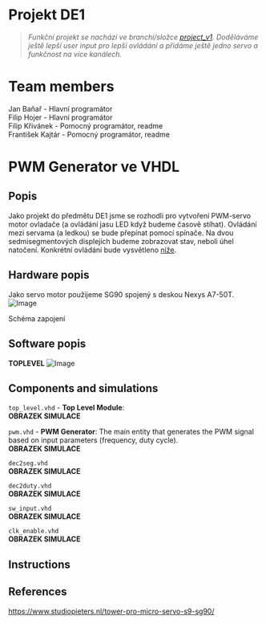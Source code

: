 # Projekt DE1
> *Funkční projekt se nachází ve branchi/složce [project_v1](project_v1). Doděláváme ještě lepší user input pro lepší ovládání a přidáme ještě jedno servo a funkčnost na více kanálech.*
# Team members
Jan Baňař - Hlavní programátor\
Filip Hojer - Hlavní programátor\
Filip Křivánek - Pomocný programátor, readme\
František Kajtár - Pomocný programátor, readme

# PWM Generator ve VHDL
## Popis
Jako projekt do předmětu DE1 jsme se rozhodli pro vytvoření PWM-servo motor ovladače (a ovládání jasu LED když budeme časově stíhat). Ovládání mezi servama (a ledkou) se bude přepínat pomocí spínače. Na dvou sedmisegmentových displejích budeme zobrazovat stav, neboli úhel natočení. Konkrétní ovládání bude vysvětleno [níže](#Instructions).

## Hardware popis
Jako servo motor použijeme SG90 spojený s deskou Nexys A7-50T.
![Image](https://github.com/user-attachments/assets/729a2219-6d19-4bb1-9bec-48f4823f098a)

Schéma zapojení


## Software popis
**TOPLEVEL**
![Image](https://github.com/user-attachments/assets/7c69c288-4522-4382-9dbc-83bab11b0f2d)

## Components and simulations 
`top_level.vhd` - **Top Level Module**:\
**OBRAZEK SIMULACE**

`pwm.vhd` - **PWM Generator**: The main entity that generates the PWM signal based on input parameters (frequency, duty cycle).\
**OBRAZEK SIMULACE**

`dec2seg.vhd`\
**OBRAZEK SIMULACE**

`dec2duty.vhd`\
**OBRAZEK SIMULACE**

`sw_input.vhd`\
**OBRAZEK SIMULACE**

`clk_enable.vhd`\
**OBRAZEK SIMULACE**

## Instructions

## References
https://www.studiopieters.nl/tower-pro-micro-servo-s9-sg90/
